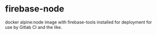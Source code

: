 # firebase-node
docker alpine:node image with firebase-tools installed for deployment for use by Gitlab CI and the like.
